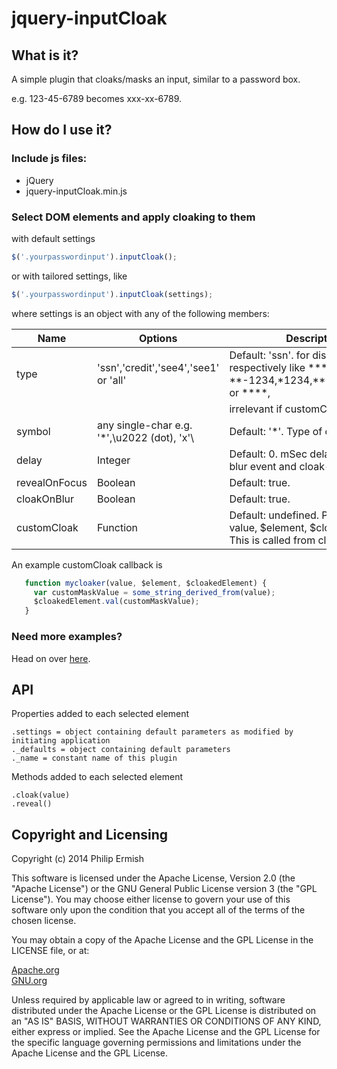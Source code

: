 # jquery-inputCloak

## What is it?

A simple plugin that cloaks/masks an input, similar to a password box.

e.g. 123-45-6789 becomes xxx-xx-6789.

## How do I use it?

### Include js files:
* jQuery
* jquery-inputCloak.min.js

### Select DOM elements and apply cloaking to them

with default settings
```javascript
$('.yourpasswordinput').inputCloak();
```
or with tailored settings, like
```javascript
$('.yourpasswordinput').inputCloak(settings);
```
where settings is an object with any of the following members:

| Name | Options | Description |
| ------- | ----- | ----------- |
| type       | 'ssn','credit','see4','see1' or 'all'      | Default: 'ssn'. for display respectively like \*\*\*-\*\*-1234,\*1234,\*\*\*\*1234,\*\*\*\*4 or \*\*\*\*,|
|            |                                            | irrelevant if customCloak is used |
| symbol     | any single-char e.g. '\*',\u2022 \(dot\), 'x'\  | Default: '\*'. Type of cloak symbol |
| delay      | Integer  | Default: 0. mSec delay between blur event and cloak-application |
| revealOnFocus  | Boolean        | Default: true.  |
| cloakOnBlur    | Boolean        | Default: true.  |
| customCloak    | Function       | Default: undefined. Parameters are value, $element, $cloakedElement. This is called from cloakOnBlur. |

An example customCloak callback is
```javascript
   function mycloaker(value, $element, $cloakedElement) {
     var customMaskValue = some_string_derived_from(value);
     $cloakedElement.val(customMaskValue);
   }
```

### Need more examples?

Head on over [here](http://ermish.github.io/jquery-inputcloak).

## API

Properties added to each selected element
```
.settings = object containing default parameters as modified by initiating application
._defaults = object containing default parameters
._name = constant name of this plugin
```
Methods added to each selected element
```
.cloak(value)
.reveal()
```
##  Copyright and Licensing

Copyright (c) 2014 Philip Ermish

This software is licensed under the Apache License, Version 2.0 (the "Apache License") or the GNU General Public License version 3 (the "GPL License"). You may choose either license to govern your use of this software only upon the condition that you accept all of the terms of the chosen license.

You may obtain a copy of the Apache License and the GPL License in the LICENSE file, or at:

[Apache.org](http://www.apache.org/licenses/LICENSE-2.0)<br />
[GNU.org](http://www.gnu.org/licenses/gpl-3.0.html)

Unless required by applicable law or agreed to in writing, software distributed under the Apache License or the GPL License is distributed on an "AS IS" BASIS, WITHOUT WARRANTIES OR CONDITIONS OF ANY KIND, either express or implied. See the Apache License and the GPL License for the specific language governing permissions and limitations under the Apache License and the GPL License.

